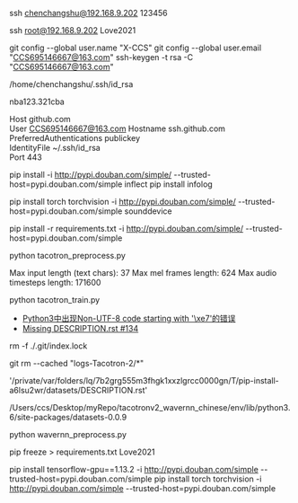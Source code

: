 ssh chenchangshu@192.168.9.202
123456

ssh root@192.168.9.202
Love2021


git config --global user.name "X-CCS"
git config --global user.email "CCS695146667@163.com"
ssh-keygen -t rsa -C "CCS695146667@163.com"

/home/chenchangshu/.ssh/id_rsa

nba123.321cba

Host github.com  
User CCS695146667@163.com 
Hostname ssh.github.com  
PreferredAuthentications publickey  
IdentityFile ~/.ssh/id_rsa  
Port 443


pip install -i http://pypi.douban.com/simple/ --trusted-host=pypi.douban.com/simple inflect
pip install infolog

pip install torch torchvision -i http://pypi.douban.com/simple/ --trusted-host=pypi.douban.com/simple sounddevice

pip install -r requirements.txt -i http://pypi.douban.com/simple/ --trusted-host=pypi.douban.com/simple
 
python tacotron_preprocess.py

Max input length (text chars): 37
Max mel frames length: 624
Max audio timesteps length: 171600


python tacotron_train.py

+ [Python3中出现Non-UTF-8 code starting with '\xe7'的错误](https://blog.csdn.net/chen6s/article/details/86539726)
+ [Missing DESCRIPTION.rst #134](https://github.com/RealTimeWeb/datasets/issues/134)

rm -f ./.git/index.lock

git rm --cached "logs-Tacotron-2/*"
  
  '/private/var/folders/lq/7b2grg555m3fhgk1xxzlgrcc0000gn/T/pip-install-a6lsu2wr/datasets/DESCRIPTION.rst'

/Users/ccs/Desktop/myRepo/tacotronv2_wavernn_chinese/env/lib/python3.6/site-packages/datasets-0.0.9

python wavernn_preprocess.py

pip freeze > requirements.txt
Love2021

pip install tensorflow-gpu==1.13.2 -i http://pypi.douban.com/simple --trusted-host=pypi.douban.com/simple
pip install torch torchvision -i http://pypi.douban.com/simple --trusted-host=pypi.douban.com/simple
